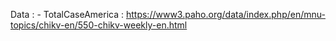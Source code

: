 Data :
    - TotalCaseAmerica : https://www3.paho.org/data/index.php/en/mnu-topics/chikv-en/550-chikv-weekly-en.html